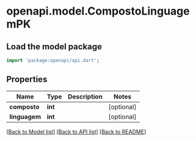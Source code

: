 # openapi.model.CompostoLinguagemPK

## Load the model package
```dart
import 'package:openapi/api.dart';
```

## Properties
Name | Type | Description | Notes
------------ | ------------- | ------------- | -------------
**composto** | **int** |  | [optional] 
**linguagem** | **int** |  | [optional] 

[[Back to Model list]](../README.md#documentation-for-models) [[Back to API list]](../README.md#documentation-for-api-endpoints) [[Back to README]](../README.md)


